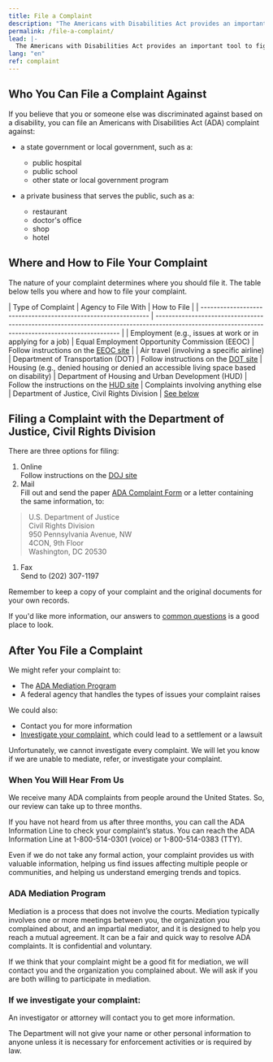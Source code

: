```yaml
---
title: File a Complaint
description: "The Americans with Disabilities Act provides an important tool to fight discrimination: filing a complaint with an appropriate federal agency.  This page outlines the steps to get you started."
permalink: /file-a-complaint/
lead: |-
  The Americans with Disabilities Act provides an important tool to fight discrimination: filing a complaint with an appropriate federal agency.  This page outlines the steps to get you started.
lang: "en"
ref: complaint
---
```


## Who You Can File a Complaint Against

If you believe that you or someone else was discriminated against based on a disability, you can file an Americans with Disabilities Act (ADA) complaint against:

- a state government or local government, such as a:
  - public hospital
  - public school
  - other state or local government program

- a private business that serves the public, such as a:
  - restaurant
  - doctor's office
  - shop
  - hotel

## Where and How to File Your Complaint

The nature of your complaint determines where you should file it. The table below tells you where and how to file your complaint.

| Type of Complaint                                              | Agency to File With                                              | How to File                                                                                                                             |
| -------------------------------------------------------------- | ------------------------------------------------------------------------------------------------------------------------------------------------- |
| Employment (e.g., issues at work or in applying for a job) | Equal Employment Opportunity Commission (EEOC) | Follow instructions on the [EEOC site](http://www.eeoc.gov/filing-charge-discrimination)                                                       |
| Air travel (involving a specific airline)                   | Department of Transportation (DOT) | Follow instructions on the [DOT site](http://www.transportation.gov/airconsumer/complaints-alleging-discriminatory-treatment-against-disabled-travelers)
| Housing (e.g., denied housing or denied an accessible living space based on disability)                 | Department of Housing and Urban Development (HUD) | Follow the instructions on the [HUD site](https://www.hud.gov/program_offices/fair_housing_equal_opp/online-complaint)
| Complaints involving anything else                                                          | Department of Justice, Civil Rights Division                                                           | [See below](#filing-a-complaint-with-the-department-of-justice-civil-rights-division)

## Filing a Complaint with the Department of Justice, Civil Rights Division  
There are three options for filing:  
1. Online  
Follow instructions on the [DOJ site](https://civilrights.justice.gov/report/)  
1. Mail  
Fill out and send the paper [ADA Complaint Form](https://www.ada.gov/CRT-ReportPDF-Sep2021.pdf) or a letter containing the same information, to:  
>U.S. Department of Justice  
Civil Rights Division  
950 Pennsylvania Avenue, NW  
4CON, 9th Floor  
Washington, DC 20530  

1. Fax  
Send to (202) 307-1197  

Remember to keep a copy of your complaint and the original documents for your own records.

If you'd like more information, our answers to [common questions](https://www.ada.gov/filing_complaint.htm) is a good place to look.  

## After You File a Complaint  

We might refer your complaint to:  

- The [ADA Mediation Program](#mp)
- A federal agency that handles the types of issues your complaint raises  

We could also:  

- Contact you for more information  
- [Investigate your complaint](#ic), which could lead to a settlement or a lawsuit  

Unfortunately, we cannot investigate every complaint. We will let you know if we are unable to mediate, refer, or investigate your complaint.  

### When You Will Hear From Us  

We receive many ADA complaints from people around the United States. So, our review can take up to three months.  

If you have not heard from us after three months, you can call the ADA Information Line to check your complaint’s status. You can reach the ADA Information Line at 1-800-514-0301 (voice) or 1-800-514-0383 (TTY).  

Even if we do not take any formal action, your complaint provides us with valuable information, helping us find issues affecting multiple people or communities, and helping us understand emerging trends and topics.  

### <a name="mp"></a>ADA Mediation Program  

Mediation is a process that does not involve the courts. Mediation typically involves one or more meetings between you, the organization you complained about, and an impartial mediator, and it is designed to help you reach a mutual agreement. It can be a fair and quick way to resolve ADA complaints. It is confidential and voluntary.  

If we think that your complaint might be a good fit for mediation, we will contact you and the organization you complained about. We will ask if you are both willing to participate in mediation.  

### <a name="ic"></a>If we investigate your complaint:  

An investigator or attorney will contact you to get more information.  

The Department will not give your name or other personal information to anyone unless it is necessary for enforcement activities or is required by law.
